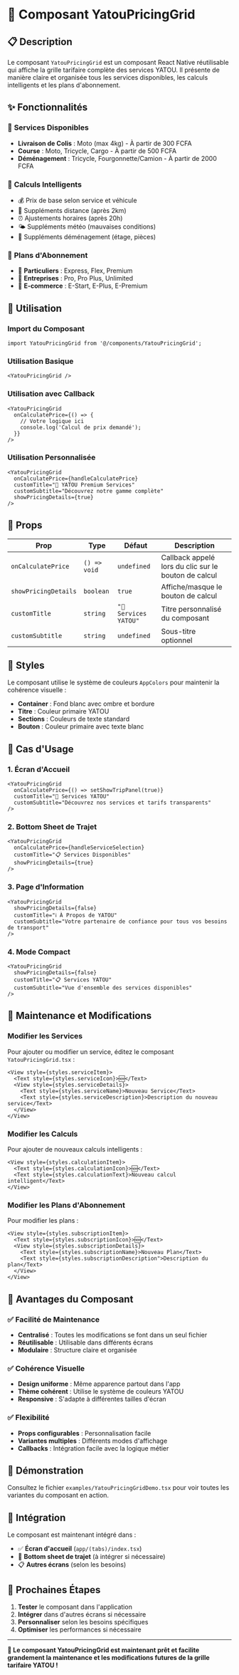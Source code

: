 # 🚚 Composant YatouPricingGrid

## 📋 Description

Le composant `YatouPricingGrid` est un composant React Native réutilisable qui affiche la grille tarifaire complète des services YATOU. Il présente de manière claire et organisée tous les services disponibles, les calculs intelligents et les plans d'abonnement.

## ✨ Fonctionnalités

### 🎯 **Services Disponibles**
- **Livraison de Colis** : Moto (max 4kg) - À partir de 300 FCFA
- **Course** : Moto, Tricycle, Cargo - À partir de 500 FCFA
- **Déménagement** : Tricycle, Fourgonnette/Camion - À partir de 2000 FCFA

### 🧠 **Calculs Intelligents**
- 💰 Prix de base selon service et véhicule
- 📏 Suppléments distance (après 2km)
- ⏰ Ajustements horaires (après 20h)
- 🌤️ Suppléments météo (mauvaises conditions)
- 🏢 Suppléments déménagement (étage, pièces)

### 📱 **Plans d'Abonnement**
- 👥 **Particuliers** : Express, Flex, Premium
- 🏢 **Entreprises** : Pro, Pro Plus, Unlimited
- 🛒 **E-commerce** : E-Start, E-Plus, E-Premium

## 🔧 Utilisation

### **Import du Composant**
```tsx
import YatouPricingGrid from '@/components/YatouPricingGrid';
```

### **Utilisation Basique**
```tsx
<YatouPricingGrid />
```

### **Utilisation avec Callback**
```tsx
<YatouPricingGrid 
  onCalculatePrice={() => {
    // Votre logique ici
    console.log('Calcul de prix demandé');
  }}
/>
```

### **Utilisation Personnalisée**
```tsx
<YatouPricingGrid 
  onCalculatePrice={handleCalculatePrice}
  customTitle="🌟 YATOU Premium Services"
  customSubtitle="Découvrez notre gamme complète"
  showPricingDetails={true}
/>
```

## 📱 Props

| Prop | Type | Défaut | Description |
|------|------|--------|-------------|
| `onCalculatePrice` | `() => void` | `undefined` | Callback appelé lors du clic sur le bouton de calcul |
| `showPricingDetails` | `boolean` | `true` | Affiche/masque le bouton de calcul |
| `customTitle` | `string` | `"🚚 Services YATOU"` | Titre personnalisé du composant |
| `customSubtitle` | `string` | `undefined` | Sous-titre optionnel |

## 🎨 Styles

Le composant utilise le système de couleurs `AppColors` pour maintenir la cohérence visuelle :

- **Container** : Fond blanc avec ombre et bordure
- **Titre** : Couleur primaire YATOU
- **Sections** : Couleurs de texte standard
- **Bouton** : Couleur primaire avec texte blanc

## 📍 Cas d'Usage

### **1. Écran d'Accueil**
```tsx
<YatouPricingGrid 
  onCalculatePrice={() => setShowTripPanel(true)}
  customTitle="🚚 Services YATOU"
  customSubtitle="Découvrez nos services et tarifs transparents"
/>
```

### **2. Bottom Sheet de Trajet**
```tsx
<YatouPricingGrid 
  onCalculatePrice={handleServiceSelection}
  customTitle="📋 Services Disponibles"
  showPricingDetails={true}
/>
```

### **3. Page d'Information**
```tsx
<YatouPricingGrid 
  showPricingDetails={false}
  customTitle="ℹ️ À Propos de YATOU"
  customSubtitle="Votre partenaire de confiance pour tous vos besoins de transport"
/>
```

### **4. Mode Compact**
```tsx
<YatouPricingGrid 
  showPricingDetails={false}
  customTitle="📋 Services YATOU"
  customSubtitle="Vue d'ensemble des services disponibles"
/>
```

## 🔄 Maintenance et Modifications

### **Modifier les Services**
Pour ajouter ou modifier un service, éditez le composant `YatouPricingGrid.tsx` :

```tsx
<View style={styles.serviceItem}>
  <Text style={styles.serviceIcon}>🆕</Text>
  <View style={styles.serviceDetails}>
    <Text style={styles.serviceName}>Nouveau Service</Text>
    <Text style={styles.serviceDescription}>Description du nouveau service</Text>
  </View>
</View>
```

### **Modifier les Calculs**
Pour ajouter de nouveaux calculs intelligents :

```tsx
<View style={styles.calculationItem}>
  <Text style={styles.calculationIcon}>🆕</Text>
  <Text style={styles.calculationText}>Nouveau calcul intelligent</Text>
</View>
```

### **Modifier les Plans d'Abonnement**
Pour modifier les plans :

```tsx
<View style={styles.subscriptionItem}>
  <Text style={styles.subscriptionIcon}>🆕</Text>
  <View style={styles.subscriptionDetails}>
    <Text style={styles.subscriptionName}>Nouveau Plan</Text>
    <Text style={styles.subscriptionDescription">Description du plan</Text>
  </View>
</View>
```

## 🚀 Avantages du Composant

### **✅ Facilité de Maintenance**
- **Centralisé** : Toutes les modifications se font dans un seul fichier
- **Réutilisable** : Utilisable dans différents écrans
- **Modulaire** : Structure claire et organisée

### **✅ Cohérence Visuelle**
- **Design uniforme** : Même apparence partout dans l'app
- **Thème cohérent** : Utilise le système de couleurs YATOU
- **Responsive** : S'adapte à différentes tailles d'écran

### **✅ Flexibilité**
- **Props configurables** : Personnalisation facile
- **Variantes multiples** : Différents modes d'affichage
- **Callbacks** : Intégration facile avec la logique métier

## 📱 Démonstration

Consultez le fichier `examples/YatouPricingGridDemo.tsx` pour voir toutes les variantes du composant en action.

## 🔗 Intégration

Le composant est maintenant intégré dans :
- ✅ **Écran d'accueil** (`app/(tabs)/index.tsx`)
- 🔄 **Bottom sheet de trajet** (à intégrer si nécessaire)
- 📋 **Autres écrans** (selon les besoins)

## 🎯 Prochaines Étapes

1. **Tester** le composant dans l'application
2. **Intégrer** dans d'autres écrans si nécessaire
3. **Personnaliser** selon les besoins spécifiques
4. **Optimiser** les performances si nécessaire

---

**🚀 Le composant YatouPricingGrid est maintenant prêt et facilite grandement la maintenance et les modifications futures de la grille tarifaire YATOU !**

